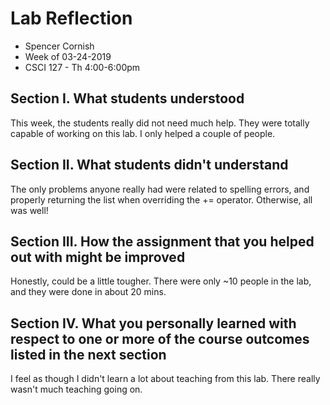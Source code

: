 # Lab Reflection

- Spencer Cornish
- Week of 03-24-2019
- CSCI 127 - Th 4:00-6:00pm

## Section I. What students understood

This week, the students really did not need much help. They were totally capable of working on this lab. I only helped a couple of people.

## Section II. What students didn't understand

The only problems anyone really had were related to spelling errors, and properly returning the list when overriding the += operator. Otherwise, all was well!

## Section III. How the assignment that you helped out with might be improved

Honestly, could be a little tougher. There were only ~10 people in the lab, and they were done in about 20 mins.

## Section IV. What you personally learned with respect to one or more of the course outcomes listed in the next section

I feel as though I didn't learn a lot about teaching from this lab. There really wasn't much teaching going on.
